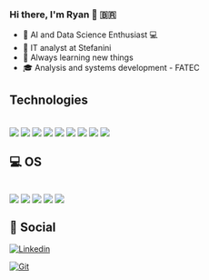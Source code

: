 ### Hi there, I'm Ryan 👋 🇧🇷

- 🤖 AI and Data Science Enthusiast 💻
- 🔭 IT analyst at Stefanini
- 🌱 Always learning new things
- 🎓 Analysis and systems development - FATEC 

## Technologies

<DIV style="display: inline_block"><br/>
    <img align="center" alt"html5" src="https://img.shields.io/badge/HTML5-E34F26?style=for-the-badge&logo=html5&logoColor=white">
    <img align="center" alt"html5" src="https://img.shields.io/badge/CSS3-1572B6?style=for-the-badge&logo=css3&logoColor=white">
    <img align="center" alt"html5" src="https://img.shields.io/badge/JavaScript-F7DF1E?style=for-the-badge&logo=javascript&logoColor=black">
    <img align="center" alt"html5" src="https://img.shields.io/badge/Python-14354C?style=for-the-badge&logo=python&logoColor=white">
    <img align="center" alt"html5" src="https://img.shields.io/badge/C%2B%2B-00599C?style=for-the-badge&logo=c%2B%2B&logoColor=white">
    <img align="center" alt"html5" src="https://img.shields.io/badge/Java-ED8B00?style=for-the-badge&logo=openjdk&logoColor=white">
    <img align="center" alt"html5" src="https://img.shields.io/badge/R-276DC3?style=for-the-badge&logo=r&logoColor=white">
    <img align="center" alt"html5" src="https://img.shields.io/badge/PHP-777BB4?style=for-the-badge&logo=php&logoColor=white">
    <img align="center" alt"html5" src="https://img.shields.io/badge/Shell_Script-121011?style=for-the-badge&logo=gnu-bash&logoColor=white">
</DIV>

## 💻 OS

<DIV style="display: inline_block"><br/>
    <img align="center" alt"html5" src="https://img.shields.io/badge/Linux-FCC624?style=for-the-badge&logo=linux&logoColor=black">
    <img align="center" alt"html5" src="https://img.shields.io/badge/Debian-A81D33?style=for-the-badge&logo=debian&logoColor=white">
    <img align="center" alt"html5" src="https://img.shields.io/badge/Arch_Linux-1793D1?style=for-the-badge&logo=arch-linux&logoColor=white">
    <img align="center" alt"html5" src="https://img.shields.io/badge/Ubuntu-E95420?style=for-the-badge&logo=ubuntu&logoColor=white">
    <img align="center" alt"html5" src="https://img.shields.io/badge/Windows-0078D6?style=for-the-badge&logo=windows&logoColor=white">
</DIV>

## 👨 Social

[![Linkedin](https://img.shields.io/badge/LinkedIn-0077B5?style=for-the-badge&logo=linkedin&logoColor=white)](https://www.linkedin.com/in/ryan-antunes-8666531a3/)

[![Git](https://img.shields.io/badge/GitHub-100000?style=for-the-badge&logo=github&logoColor=white)](https://github.com/RyanAntunes)
